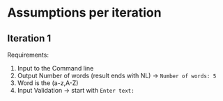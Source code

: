 # Assumptions per iteration

## Iteration 1

Requirements:
1. Input to the Command line
2. Output Number of words (result ends with NL) -> `Number of words: 5`
3. Word is the (a-z,A-Z)
4. Input Validation -> start with `Enter text: `